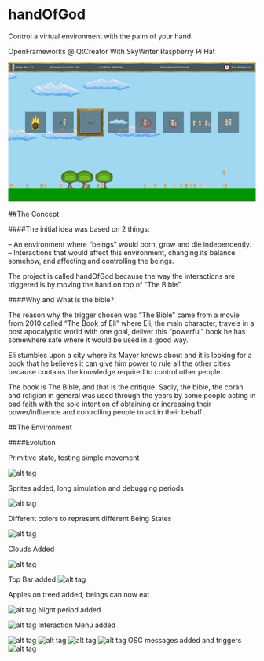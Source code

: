 # handOfGod
Control a virtual environment with the palm of your hand.

OpenFrameworks @ QtCreator With SkyWriter Raspberry Pi Hat

![alt tag](https://github.com/gvpm/handOfGod/blob/master/blogpics/Example.png)

##The Concept

####The initial idea was based on 2 things:

– An environment where “beings” would born, grow and die independently.
– Interactions that would affect this environment, changing its balance somehow, and affecting and controlling the beings.

The project is called handOfGod because the way the interactions are triggered is by moving the hand on top of “The Bible”

####Why and What is the bible?

The reason why the trigger chosen was “The Bible” came from a movie from 2010 called “The Book of Eli” where Eli, the main character, travels in a post apocalyptic world with one goal, deliver this “powerful” book he has somewhere safe where it would be used in a good way.

Eli stumbles upon a city where its Mayor knows about and it is looking for a book that he believes it can give him power to rule all the other cities because contains the knowledge required to control other people.

The book is The Bible, and that is the critique. Sadly, the bible, the coran and religion in general was  used through the years by some people acting in bad faith with the sole intention of obtaining or increasing their power/influence and controlling people to act in their behalf .

##The Environment

 

####Evolution

 

Primitive state, testing simple movement

![alt tag](http://doc.gold.ac.uk/~tpapa001/wccterm2/wp-content/uploads/2016/04/1-initial-450x225.png)

Sprites added, long simulation and debugging periods

![alt tag](http://doc.gold.ac.uk/~tpapa001/wccterm2/wp-content/uploads/2016/04/2-long-test-450x253.png)

Different colors to represent different Being States

![alt tag](http://doc.gold.ac.uk/~tpapa001/wccterm2/wp-content/uploads/2016/04/4-color-e1459790442367-600x185.png)

Clouds Added

![alt tag](http://doc.gold.ac.uk/~tpapa001/wccterm2/wp-content/uploads/2016/04/5-cloud-e1459790493613-450x193.png)

Top Bar added
![alt tag](http://doc.gold.ac.uk/~tpapa001/wccterm2/wp-content/uploads/2016/04/10-apple-and-food-e1459790339315-768x33.png)

Apples on treed added, beings can now eat

![alt tag](http://doc.gold.ac.uk/~tpapa001/wccterm2/wp-content/uploads/2016/04/10-apple-and-food-2-e1459790590884-150x150.png)
Night period added

![alt tag](http://doc.gold.ac.uk/~tpapa001/wccterm2/wp-content/uploads/2016/04/11-night-450x253.png)
Interaction Menu added

![alt tag](http://doc.gold.ac.uk/~tpapa001/wccterm2/wp-content/uploads/2016/04/8-menu-tile-450x253.png)
![alt tag](http://doc.gold.ac.uk/~tpapa001/wccterm2/wp-content/uploads/2016/04/8-menu-tile-2-e1459791671174.png)
![alt tag](http://doc.gold.ac.uk/~tpapa001/wccterm2/wp-content/uploads/2016/04/8-menu-e1459791688997-450x161.png)
![alt tag](http://doc.gold.ac.uk/~tpapa001/wccterm2/wp-content/uploads/2016/04/12-final-menu-e1459790629415-768x114.png)
OSC messages added and triggers
![alt tag](http://doc.gold.ac.uk/~tpapa001/wccterm2/wp-content/uploads/2016/04/6-osc-e1459791767931-600x531.png)

